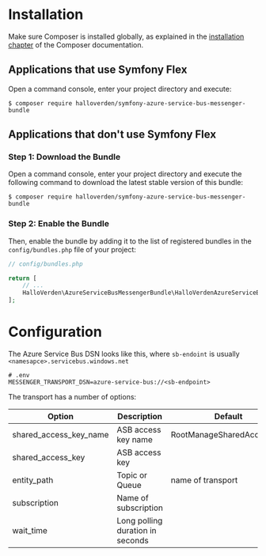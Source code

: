 Installation
============

Make sure Composer is installed globally, as explained in the
[installation chapter](https://getcomposer.org/doc/00-intro.md)
of the Composer documentation.

Applications that use Symfony Flex
----------------------------------

Open a command console, enter your project directory and execute:

```console
$ composer require halloverden/symfony-azure-service-bus-messenger-bundle
```

Applications that don't use Symfony Flex
----------------------------------------

### Step 1: Download the Bundle

Open a command console, enter your project directory and execute the
following command to download the latest stable version of this bundle:

```console
$ composer require halloverden/symfony-azure-service-bus-messenger-bundle
```

### Step 2: Enable the Bundle

Then, enable the bundle by adding it to the list of registered bundles
in the `config/bundles.php` file of your project:

```php
// config/bundles.php

return [
    // ...
    HalloVerden\AzureServiceBusMessengerBundle\HalloVerdenAzureServiceBusMessengerBundle::class => ['all' => true],
];
```

Configuration
============

The Azure Service Bus DSN looks like this, where `sb-endoint` is usually `<namesapce>.servicebus.windows.net`

```
# .env
MESSENGER_TRANSPORT_DSN=azure-service-bus://<sb-endpoint>
```

The transport has a number of options:

| Option                 | Description                      | Default                   |
|------------------------|----------------------------------|---------------------------|
| shared_access_key_name | ASB access key name              | RootManageSharedAccessKey |
| shared_access_key      | ASB access key                   |                           |
| entity_path            | Topic or Queue                   | name of transport         |
| subscription           | Name of subscription             |                           |
| wait_time              | Long polling duration in seconds |                           |

